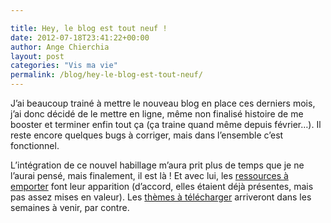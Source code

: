 ```yaml
---

title: Hey, le blog est tout neuf !
date: 2012-07-18T23:41:22+00:00
author: Ange Chierchia
layout: post
categories: "Vis ma vie"
permalink: /blog/hey-le-blog-est-tout-neuf/
---
```

J&rsquo;ai beaucoup trainé à mettre le nouveau blog en place ces derniers mois, j&rsquo;ai donc décidé de le mettre en ligne, même non finalisé histoire de me booster et terminer enfin tout ça (ça traine quand même depuis février&#8230;). Il reste encore quelques bugs à corriger, mais dans l&rsquo;ensemble c&rsquo;est fonctionnel.

L&rsquo;intégration de ce nouvel habillage m&rsquo;aura prit plus de temps que je ne l&rsquo;aurai pensé, mais finalement, il est là ! Et avec lui, les [ressources à emporter](http://chierchia.fr/ressources-a-emporter/ "Ressources à emporter") font leur apparition (d&rsquo;accord, elles étaient déjà présentes, mais pas assez mises en valeur). Les [thèmes à télécharger](http://chierchia.fr/themes-a-telecharger/ "Thèmes à télécharger") arriveront dans les semaines à venir, par contre.